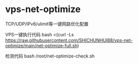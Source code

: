 # vps-net-optimize
TCP/UDP/IPv6/ulimit等一键网路优化配置

VPS一键执行代码
bash <(curl -Ls https://raw.githubusercontent.com/SHICHUNHUI88/vps-net-optimize/main/net-optimize-full.sh)

检测代码
bash /root/net-optimize-check.sh



